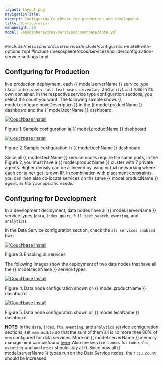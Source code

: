 ```yaml
---
layout: layout.pug
navigationTitle:
excerpt: Configuring Couchbase for production and development
title: Configuration
menuWeight: 20
model: /mesosphere/dcos/services/couchbase/data.yml
---
```


#include /mesosphere/dcos/services/include/configuration-install-with-options.tmpl
#include /mesosphere/dcos/services/include/configuration-service-settings.tmpl

## Configuring for Production
In a production deployment, each {{ model.serverName }} service type (`data`, `index`, `query`, `full text search`, `eventing`, and `analytics`) runs in its own container. In the respective service type configuration sections, you select the count you want. The following sample shows {{ model.configure.nodeDescription }} in the {{ model.productName }} dashboard and the {{ model.techName }} dashboard.

[<img src="/mesosphere/dcos/services/couchbase/1.0.1-6.0.0/img/couch_prod_conf_1.png" alt="Couchbase Install"/>](/mesosphere/dcos/services/couchbase/1.0.1-6.0.0/img/couch_prod_conf_1.png)

Figure 1. Sample configuration in {{ model.productName }} dashboard

[<img src="/mesosphere/dcos/services/couchbase/1.0.1-6.0.0/img/couch_prod_conf_2.png" alt="Couchbase Install"/>](/mesosphere/dcos/services/couchbase/1.0.1-6.0.0/img/couch_prod_conf_2.png)

Figure 2. Sample configuration in {{ model.techName }} dashboard

Since all {{ model.techName }} service nodes require the same ports, in the Figure 2, you must have a {{ model.productName }} cluster with 7 private agents. Higher density can be achieved by using virtual networking where each container get its own IP. In combination with placement constraints, you can then also co-locate services on the same {{ model.productName }} agent, as fits your specific needs.

## Configuring for Development
In a development deployment, data nodes have all {{ model.serverName }} service types (`data`, `index`, `query`, `full text search`, `eventing`, and `analytics`).

In the Data Service configuration section, check the `all services enabled` box:

[<img src="/mesosphere/dcos/services/couchbase/1.0.1-6.0.0/img/couch_dev_conf_1.png" alt="Couchbase Install"/>](/mesosphere/dcos/services/couchbase/1.0.1-6.0.0/img/couch_dev_conf_1.png)

Figure 3. Enabling all services

The following images show the deployment of two data nodes that have all the {{ model.techName }} service types.

[<img src="/mesosphere/dcos/services/couchbase/1.0.1-6.0.0/img/couch_dev_conf_2.png" alt="Couchbase Install"/>](/mesosphere/dcos/services/couchbase/1.0.1-6.0.0/img/couch_dev_conf_2.png)

Figure 4. Data node configuration shown on {{ model.productName }} dashboard

[<img src="/mesosphere/dcos/services/couchbase/1.0.1-6.0.0/img/couch_dev_conf_3.png" alt="Couchbase Install"/>](/mesosphere/dcos/services/couchbase/1.0.1-6.0.0/img/couch_dev_conf_3.png)

Figure 5. Data node configuration shown on {{ model.techName }} dashboard

<p class="message--note"><strong>NOTE: </strong> In the <code>data</code>, <code>index</code>, <code>fts</code>, <code>eventing</code>, and <code>analytics</code> service configuration sections, set <code>mem usable</code> so that the sum of them all is no more then 80% of <code>mem</code> configured for data services. More on {{ model.serverName }} memory management can be found <a href="https://developer.couchbase.com/documentation/server/current/understanding-couchbase/buckets-memory-and-storage/memory.html">here</a>. Also the <code>service counts</code> for <code>index</code>, <code>fts</code>, <code>eventing</code>, and <code>analytics</code> should stay at 0. Since now all {{ model.serverName }} types run on the Data Service nodes, their <code>cpu count</code> should be increased.</p>
